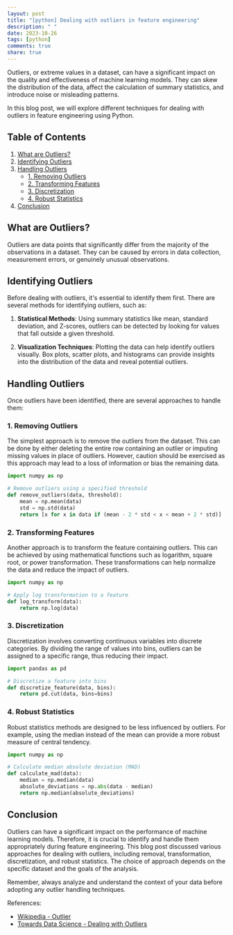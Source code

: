 ```yaml
---
layout: post
title: "[python] Dealing with outliers in feature engineering"
description: " "
date: 2023-10-26
tags: [python]
comments: true
share: true
---
```


Outliers, or extreme values in a dataset, can have a significant impact on the quality and effectiveness of machine learning models. They can skew the distribution of the data, affect the calculation of summary statistics, and introduce noise or misleading patterns.

In this blog post, we will explore different techniques for dealing with outliers in feature engineering using Python.

## Table of Contents
1. [What are Outliers?](#what-are-outliers)
2. [Identifying Outliers](#identifying-outliers)
3. [Handling Outliers](#handling-outliers)
    - [1. Removing Outliers](#removing-outliers)
    - [2. Transforming Features](#transforming-features)
    - [3. Discretization](#discretization)
    - [4. Robust Statistics](#robust-statistics)
4. [Conclusion](#conclusion)

## What are Outliers?
Outliers are data points that significantly differ from the majority of the observations in a dataset. They can be caused by errors in data collection, measurement errors, or genuinely unusual observations. 

## Identifying Outliers
Before dealing with outliers, it's essential to identify them first. There are several methods for identifying outliers, such as:

1. **Statistical Methods**: Using summary statistics like mean, standard deviation, and Z-scores, outliers can be detected by looking for values that fall outside a given threshold.

2. **Visualization Techniques**: Plotting the data can help identify outliers visually. Box plots, scatter plots, and histograms can provide insights into the distribution of the data and reveal potential outliers.

## Handling Outliers

Once outliers have been identified, there are several approaches to handle them:

### 1. Removing Outliers
The simplest approach is to remove the outliers from the dataset. This can be done by either deleting the entire row containing an outlier or imputing missing values in place of outliers. However, caution should be exercised as this approach may lead to a loss of information or bias the remaining data.

```python
import numpy as np

# Remove outliers using a specified threshold
def remove_outliers(data, threshold):
    mean = np.mean(data)
    std = np.std(data)
    return [x for x in data if (mean - 2 * std < x < mean + 2 * std)]
```

### 2. Transforming Features
Another approach is to transform the feature containing outliers. This can be achieved by using mathematical functions such as logarithm, square root, or power transformation. These transformations can help normalize the data and reduce the impact of outliers.

```python
import numpy as np

# Apply log transformation to a feature
def log_transform(data):
    return np.log(data)
```

### 3. Discretization
Discretization involves converting continuous variables into discrete categories. By dividing the range of values into bins, outliers can be assigned to a specific range, thus reducing their impact.

```python
import pandas as pd

# Discretize a feature into bins
def discretize_feature(data, bins):
    return pd.cut(data, bins=bins)
```

### 4. Robust Statistics
Robust statistics methods are designed to be less influenced by outliers. For example, using the median instead of the mean can provide a more robust measure of central tendency.

```python
import numpy as np

# Calculate median absolute deviation (MAD)
def calculate_mad(data):
    median = np.median(data)
    absolute_deviations = np.abs(data - median)
    return np.median(absolute_deviations)
```

## Conclusion
Outliers can have a significant impact on the performance of machine learning models. Therefore, it is crucial to identify and handle them appropriately during feature engineering. This blog post discussed various approaches for dealing with outliers, including removal, transformation, discretization, and robust statistics. The choice of approach depends on the specific dataset and the goals of the analysis.

Remember, always analyze and understand the context of your data before adopting any outlier handling techniques.

References:
- [Wikipedia - Outlier](https://en.wikipedia.org/wiki/Outlier)
- [Towards Data Science - Dealing with Outliers](https://towardsdatascience.com/dealing-with-outliers-in-machine-learning-1bbe04e3a834)